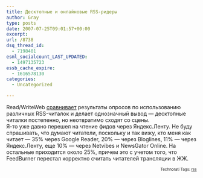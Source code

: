 ```yaml
---
title: Десктопные и онлайновые RSS-ридеры
author: Gray
type: posts
date: 2007-07-25T09:01:57+00:00
excerpt:
url: /8738
dsq_thread_id:
  - 7198401
esml_socialcount_LAST_UPDATED:
  - 1497135723
essb_cache_expire:
  - 1616578130
categories:
  - Uncategorized

---
```








Read/WriteWeb <a href="http://www.readwriteweb.com/archives/desktop_rss_readers_are_nearly_dead.php" target="_blank">сравнивает</a> результаты опросов по использованию различных RSS-читалок и делает однозначный вывод &#8212; десктопные читалки постепенно, но неотвратимо сходят со сцены.  
Я-то уже давно перешел на чтение фидов через Яндекс.Ленту. Не буду спрашивать, что думают читатели, поскольку и так вижу, кто меня как читает &#8212; 35% через Google Reader, 20% &#8212; через Bloglines, 11% &#8212; через Яндекс.Ленту, еще 10% &#8212; через Netvibes и NewsGator Online. На остальные приходится около 25%, причем это с учетом того, что FeedBurner перестал корректно считать читателей трансляции в ЖЖ.  
<!-- technorati tags start -->

<p style="text-align:right;font-size:10px;">
  Technorati Tags: <a href="http://www.technorati.com/tag/rss" rel="tag">rss</a>
</p>

<!-- technorati tags end -->